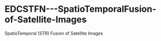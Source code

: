 # EDCSTFN---SpatioTemporalFusion-of-Satellite-Images
 SpatioTemporal (STR) Fusion of Satellite Images
